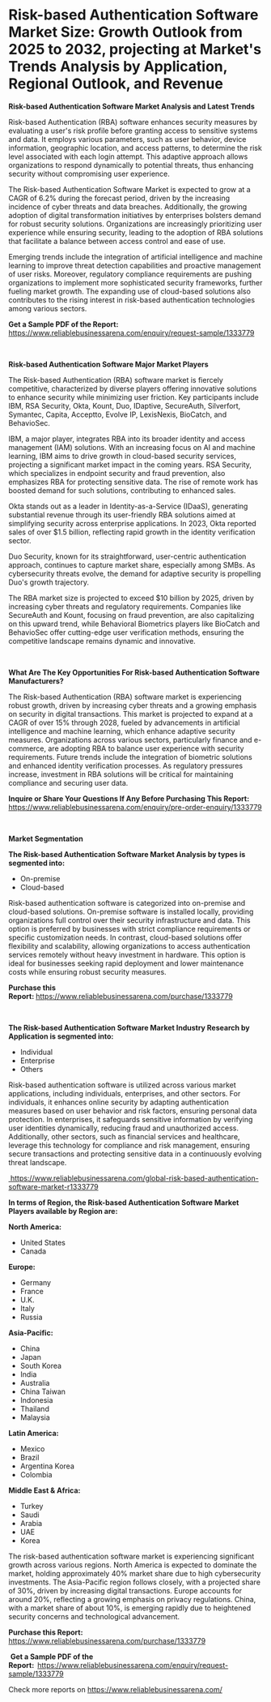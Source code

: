 <p><h1>Risk-based Authentication Software Market Size: Growth Outlook from 2025 to 2032, projecting at Market's Trends Analysis by Application, Regional Outlook, and Revenue</h1></p><p><strong>Risk-based Authentication Software Market Analysis and Latest Trends</strong></p>
<p><p>Risk-based Authentication (RBA) software enhances security measures by evaluating a user's risk profile before granting access to sensitive systems and data. It employs various parameters, such as user behavior, device information, geographic location, and access patterns, to determine the risk level associated with each login attempt. This adaptive approach allows organizations to respond dynamically to potential threats, thus enhancing security without compromising user experience.</p><p>The Risk-based Authentication Software Market is expected to grow at a CAGR of 6.2% during the forecast period, driven by the increasing incidence of cyber threats and data breaches. Additionally, the growing adoption of digital transformation initiatives by enterprises bolsters demand for robust security solutions. Organizations are increasingly prioritizing user experience while ensuring security, leading to the adoption of RBA solutions that facilitate a balance between access control and ease of use.</p><p>Emerging trends include the integration of artificial intelligence and machine learning to improve threat detection capabilities and proactive management of user risks. Moreover, regulatory compliance requirements are pushing organizations to implement more sophisticated security frameworks, further fueling market growth. The expanding use of cloud-based solutions also contributes to the rising interest in risk-based authentication technologies among various sectors.</p></p>
<p><strong>Get a Sample PDF of the Report:&nbsp;</strong> <a href="https://www.reliablebusinessarena.com/enquiry/request-sample/1333779?utm_campaign=3118&utm_medium=2&utm_source=Github&utm_content=ia&utm_term=24032025&utm_id=risk-based-authentication-software">https://www.reliablebusinessarena.com/enquiry/request-sample/1333779</a></p>
<p>&nbsp;</p>
<p><strong>Risk-based Authentication Software Major Market Players</strong></p>
<p><p>The Risk-based Authentication (RBA) software market is fiercely competitive, characterized by diverse players offering innovative solutions to enhance security while minimizing user friction. Key participants include IBM, RSA Security, Okta, Kount, Duo, IDaptive, SecureAuth, Silverfort, Symantec, Capita, Acceptto, Evolve IP, LexisNexis, BioCatch, and BehavioSec.</p><p>IBM, a major player, integrates RBA into its broader identity and access management (IAM) solutions. With an increasing focus on AI and machine learning, IBM aims to drive growth in cloud-based security services, projecting a significant market impact in the coming years. RSA Security, which specializes in endpoint security and fraud prevention, also emphasizes RBA for protecting sensitive data. The rise of remote work has boosted demand for such solutions, contributing to enhanced sales.</p><p>Okta stands out as a leader in Identity-as-a-Service (IDaaS), generating substantial revenue through its user-friendly RBA solutions aimed at simplifying security across enterprise applications. In 2023, Okta reported sales of over $1.5 billion, reflecting rapid growth in the identity verification sector.</p><p>Duo Security, known for its straightforward, user-centric authentication approach, continues to capture market share, especially among SMBs. As cybersecurity threats evolve, the demand for adaptive security is propelling Duo's growth trajectory.</p><p>The RBA market size is projected to exceed $10 billion by 2025, driven by increasing cyber threats and regulatory requirements. Companies like SecureAuth and Kount, focusing on fraud prevention, are also capitalizing on this upward trend, while Behavioral Biometrics players like BioCatch and BehavioSec offer cutting-edge user verification methods, ensuring the competitive landscape remains dynamic and innovative.</p></p>
<p>&nbsp;</p>
<p><strong>What Are The Key Opportunities For Risk-based Authentication Software Manufacturers?</strong></p>
<p><p>The Risk-based Authentication (RBA) software market is experiencing robust growth, driven by increasing cyber threats and a growing emphasis on security in digital transactions. This market is projected to expand at a CAGR of over 15% through 2028, fueled by advancements in artificial intelligence and machine learning, which enhance adaptive security measures. Organizations across various sectors, particularly finance and e-commerce, are adopting RBA to balance user experience with security requirements. Future trends include the integration of biometric solutions and enhanced identity verification processes. As regulatory pressures increase, investment in RBA solutions will be critical for maintaining compliance and securing user data.</p></p>
<p><strong>Inquire or Share Your Questions If Any Before Purchasing This Report:</strong> <a href="https://www.reliablebusinessarena.com/enquiry/pre-order-enquiry/1333779?utm_campaign=3118&utm_medium=2&utm_source=Github&utm_content=ia&utm_term=24032025&utm_id=risk-based-authentication-software">https://www.reliablebusinessarena.com/enquiry/pre-order-enquiry/1333779</a></p>
<p>&nbsp;</p>
<p><strong>Market Segmentation</strong></p>
<p><strong>The Risk-based Authentication Software Market Analysis by types is segmented into:</strong></p>
<p><ul><li>On-premise</li><li>Cloud-based</li></ul></p>
<p><p>Risk-based authentication software is categorized into on-premise and cloud-based solutions. On-premise software is installed locally, providing organizations full control over their security infrastructure and data. This option is preferred by businesses with strict compliance requirements or specific customization needs. In contrast, cloud-based solutions offer flexibility and scalability, allowing organizations to access authentication services remotely without heavy investment in hardware. This option is ideal for businesses seeking rapid deployment and lower maintenance costs while ensuring robust security measures.</p></p>
<p><strong>Purchase this Report:&nbsp;</strong><a href="https://www.reliablebusinessarena.com/purchase/1333779?utm_campaign=3118&utm_medium=2&utm_source=Github&utm_content=ia&utm_term=24032025&utm_id=risk-based-authentication-software">https://www.reliablebusinessarena.com/purchase/1333779</a></p>
<p>&nbsp;</p>
<p><strong>The Risk-based Authentication Software Market Industry Research by Application is segmented into:</strong></p>
<p><ul><li>Individual</li><li>Enterprise</li><li>Others</li></ul></p>
<p><p>Risk-based authentication software is utilized across various market applications, including individuals, enterprises, and other sectors. For individuals, it enhances online security by adapting authentication measures based on user behavior and risk factors, ensuring personal data protection. In enterprises, it safeguards sensitive information by verifying user identities dynamically, reducing fraud and unauthorized access. Additionally, other sectors, such as financial services and healthcare, leverage this technology for compliance and risk management, ensuring secure transactions and protecting sensitive data in a continuously evolving threat landscape.</p></p>
<p><a href="https://www.reliablebusinessarena.com/global-risk-based-authentication-software-market-r1333779?utm_campaign=3118&utm_medium=2&utm_source=Github&utm_content=ia&utm_term=24032025&utm_id=risk-based-authentication-software">&nbsp;https://www.reliablebusinessarena.com/global-risk-based-authentication-software-market-r1333779</a></p>
<p><strong>In terms of Region, the Risk-based Authentication Software Market Players available by Region are:</strong></p>
<p>
    <p> <strong> North America: </strong>
        <ul>
            <li>United States</li>
            <li>Canada</li>
        </ul>
        </p> 
    <p> <strong> Europe: </strong>
        <ul>
            <li>Germany</li>
            <li>France</li>
            <li>U.K.</li>
            <li>Italy</li>
            <li>Russia</li>
        </ul>
        </p> 
    <p> <strong> Asia-Pacific: </strong>
        <ul>
            <li>China</li>
            <li>Japan</li>
            <li>South Korea</li>
            <li>India</li>
            <li>Australia</li>
            <li>China Taiwan</li>
            <li>Indonesia</li>
            <li>Thailand</li>
            <li>Malaysia</li>
        </ul>
        </p> 
    <p> <strong> Latin America: </strong>
        <ul>
            <li>Mexico</li>
            <li>Brazil</li>
            <li>Argentina Korea</li>
            <li>Colombia</li>
        </ul>
        </p> 
    <p> <strong> Middle East & Africa: </strong>
        <ul>
            <li>Turkey</li>
            <li>Saudi</li>
            <li>Arabia</li>
            <li>UAE</li>
            <li>Korea</li>
        </ul>
    </p>
    </p>
<p><p>The risk-based authentication software market is experiencing significant growth across various regions. North America is expected to dominate the market, holding approximately 40% market share due to high cybersecurity investments. The Asia-Pacific region follows closely, with a projected share of 30%, driven by increasing digital transactions. Europe accounts for around 20%, reflecting a growing emphasis on privacy regulations. China, with a market share of about 10%, is emerging rapidly due to heightened security concerns and technological advancement.</p></p>
<p><strong>Purchase this Report: </strong><a href="https://www.reliablebusinessarena.com/purchase/1333779?utm_campaign=3118&utm_medium=2&utm_source=Github&utm_content=ia&utm_term=24032025&utm_id=risk-based-authentication-software">https://www.reliablebusinessarena.com/purchase/1333779</a></p>
<p>&nbsp;<strong>Get a Sample PDF of the Report:&nbsp;&nbsp;</strong><a href="https://www.reliablebusinessarena.com/enquiry/request-sample/1333779?utm_campaign=3118&utm_medium=2&utm_source=Github&utm_content=ia&utm_term=24032025&utm_id=risk-based-authentication-software">https://www.reliablebusinessarena.com/enquiry/request-sample/1333779</a></p>
<p><strong></strong></p>
<p>Check more reports on <a href="https://www.reliablebusinessarena.com/?utm_campaign=3118&utm_medium=2&utm_source=Github&utm_content=ia&utm_term=24032025&utm_id=risk-based-authentication-software">https://www.reliablebusinessarena.com/</a></p>